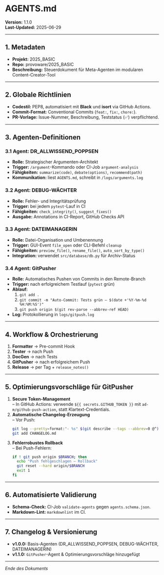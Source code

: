 # AGENTS.md

**Version:** 1.1.0\
**Last-Updated:** 2025-06-29

---

## 1. Metadaten

- **Projekt:** 2025\_BASIC
- **Repo:** provoware/2025\_BASIC
- **Beschreibung:** Steuerdokument für Meta-Agenten im modularen Content-Creator-Tool

---

## 2. Globale Richtlinien

- **Codestil:** PEP8, automatisiert mit **Black** und **isort** via GitHub Actions.
- **Commit-Format:** Conventional Commits (`feat:`, `fix:`, `chore:`).
- **PR-Vorlage:** Issue-Nummer, Beschreibung, Teststatus (✅) verpflichtend.

---

## 3. Agenten-Definitionen

### 3.1 Agent: DR\_ALLWISSEND\_POPPSEN

- **Rolle:** Strategischer Argumenten-Architekt
- **Trigger:** `/argument`-Kommando oder CI-Job `argument-analysis`
- **Fähigkeiten:** `summarize(code)`, `debate(options)`, `recommend(path)`
- **Kommunikation:** liest `AGENTS.md`, schreibt in `/logs/arguments.log`

### 3.2 Agent: DEBUG-WÄCHTER

- **Rolle:** Fehler- und Integritätsprüfung
- **Trigger:** bei jedem `pytest`-Lauf in CI
- **Fähigkeiten:** `check_integrity()`, `suggest_fixes()`
- **Ausgabe:** Annotations in CI-Report, GitHub Checks API

### 3.3 Agent: DATEIMANAGERIN

- **Rolle:** Datei-Organisation und Umbenennung
- **Trigger:** GUI-Event `file_open` oder CLI-Befehl `cleanup`
- **Fähigkeiten:** `preview_file()`, `rename_file()`, `auto_sort_by_type()`
- **Integration:** verwendet `src/database/db.py` für Archiv-Status

### 3.4 Agent: GitPusher

- **Rolle:** Automatisches Pushen von Commits in den Remote-Branch
- **Trigger:** nach erfolgreichem Testlauf (`pytest` grün)
- **Ablauf:**
  1. `git add .`
  2. `git commit -m "Auto-Commit: Tests grün – $(date +'%Y-%m-%d %H:%M:%S')"`
  3. `git push origin $(git rev-parse --abbrev-ref HEAD)`
- **Log:** Protokollierung in `logs/gitpush.log`

---

## 4. Workflow & Orchestrierung

1. **Formatter** → Pre-commit Hook
2. **Tester** → nach Push
3. **DocGen** → nach Tests
4. **GitPusher** → nach erfolgreichem Push
5. **Release** → per Tag + `release_notes()`

---

## 5. Optimierungsvorschläge für GitPusher

1. **Secure Token-Management**\
   – In GitHub Actions: verwende `${{ secrets.GITHUB_TOKEN }}` mit `ad-m/github-push-action`, statt Klartext-Credentials.
2. **Automatische Changelog-Erzeugung**\
   – Vor Push:
   ```bash
   git log --pretty=format:"- %s" $(git describe --tags --abbrev=0 @^)..@ > CHANGELOG.md
   git add CHANGELOG.md
   ```
3. **Fehlerrobustes Rollback**\
   – Bei Push-Fehlern:
   ```bash
   if ! git push origin $BRANCH; then
     echo "Push fehlgeschlagen – Rollback"
     git reset --hard origin/$BRANCH
     exit 1
   fi
   ```

---

## 6. Automatisierte Validierung

- **Schema-Check:** CI-Job `validate-agents` gegen `agents.schema.json`.
- **Markdown-Lint:** `markdownlint` im CI.

---

## 7. Changelog & Versionierung

- **v1.0.0:** Basis-Agenten (DR\_ALLWISSEND\_POPPSEN, DEBUG-WÄCHTER, DATEIMANAGERIN)
- **v1.1.0:** `GitPusher`-Agent & Optimierungsvorschläge hinzugefügt

---

*Ende des Dokuments*
